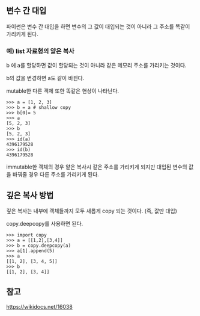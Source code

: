 ## 변수 간 대입

파이썬은 변수 간 대입을 하면 변수의 그 값이 대입되는 것이 아니라 그 주소를 똑같이 가리키게 된다. 

### 예) list 자료형의 얕은 복사

b 에 a를 할당하면 값이 할당되는 것이 아니라 같은 메모리 주소를 가리키는 것이다.

b의 값을 변경하면 a도 같이 바뀐다.

mutable한 다른 객체 또한 똑같은 현상이 나타난다.
```
>>> a = [1, 2, 3]
>>> b = a # shallow copy
>>> b[0]= 5
>>> a
[5, 2, 3]
>>> b
[5, 2, 3]
>>> id(a)
4396179528
>>> id(b)
4396179528
```
immutable한 객체의 경우 얕은 복사시 같은 주소를 가리키게 되지만 대입된 변수의 값을 바꿔줄 경우 다른 주소를 가리키게 된다.

## 깊은 복사 방법

깊은 복사는 내부에 객체들까지 모두 새롭게 copy 되는 것이다. (즉, 값만 대입)

copy.deepcopy를 사용하면 된다.
```
>>> import copy
>>> a = [[1,2],[3,4]]
>>> b = copy.deepcopy(a)
>>> a[1].append(5)
>>> a
[[1, 2], [3, 4, 5]]
>>> b
[[1, 2], [3, 4]]
```

## 참고
https://wikidocs.net/16038
